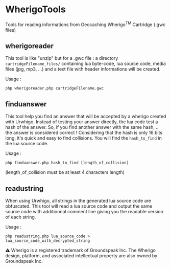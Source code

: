 # WherigoTools
Tools for reading informations from Geocaching Wherigo<sup>TM</sup> Cartridge (.gwc files)

wherigoreader
---

This tool is like "unzip" but for a .gwc file : a directory `cartridgeFilename_files/` containing lua byte-code, lua source code, media files (jpg, mp3, ...) and a text file with header informations will be created.

Usage :
```
php wherigoreader.php cartridgeFilename.gwc
```

finduanswer
---

This tool help you find an answer that will be accepted by a wherigo created with Urwhigo. Instead of testing your answer directly, the lua code test a hash of the answer. So, if you find another answer with the same hash, .. the answer is considered correct ! Considering that the hash is only 16 bits long, it's quick and easy to find collisions. You will find the ```hash_to_find``` in the lua source code.

Usage :
```
php finduanswer.php hash_to_find [length_of_collision]
```
(length_of_collision must be at least 4 characters length)
    
readustring
---

When using Urwhigo, all strings in the generated lua source code are obfuscated. This tool will read a lua source code and output the same source code with additionnal comment line giving you the readable version of each string.

Usage :
```
php readustring.php lua_source_code > lua_source_code_with_decrypted_string
```



:warning: Wherigo is a registered trademark of Groundspeak Inc. The Wherigo design, platform, and associated intellectual property are also owned by Groundspeak Inc.
